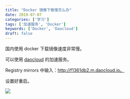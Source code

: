 ```yaml
---
title: "Docker 镜像下载慢怎么办"
date: 2019-07-07
categories: ['学习']
tags: ['加速服务', 'Docker']
keywords: ['Docker', 'Daocloud']
draft: false
---
```


国内使用 docker 下载镜像速度非常慢。

<!-- more -->

可以使用 [daocloud](https://www.daocloud.io/mirror) 的加速服务。

Registry mirrors 中输入：http://f1361db2.m.daocloud.io。

设置好重启。

![](https://user-images.githubusercontent.com/25655581/60763612-94a16380-a0aa-11e9-942d-3eb88a0188a5.png)
